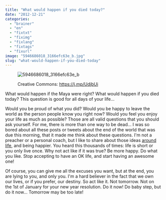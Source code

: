 ```yaml
---
title: "What would happen if you died today?"
date: "2012-12-21"
categories: 
  - "brainer"
  - "en"
  - "fixtxt"
  - "fiximg"
  - "fixlang"
  - "fixtags"
  - "fixurl"
image: "5946686018_3166efc63e_b.jpg"
slug: "what-would-happen-if-you-died-today"
---
```


<figure>

![5946686018_3166efc63e_b](images/5946686018_3166efc63e_b.jpg)

<figcaption>

Creative Commons: https://j.mp/UdjbUi

</figcaption>

</figure>

What would happen if the Maya were right? What would happen if you died today? This question is good for all days of your life...

Would you be proud of what you did? Would you be happy to leave the world as the person people know you right now? Would you feel you enjoy your life as much as possible? Those are all valid questions that you should ask yourself. For me, there is more than one way to be dead... I was so bored about all these posts or tweets about the end of the world that was due this morning, that it made me think about these questions. I'm not a preacher or a personal coach, but I like to share about those ideas [around life](https://fred.dev/take-the-time-to-live/ "Take the time to live"), and being happier. You heard this thousands of times: life is short or you only live once. Why not act like if it was true? Be more happy. Do what you like. Stop accepting to have an OK life, and start having an awesome one!

Of course, you can give me all the excuses you want, but at the end, you are lying to you, and only you. I'm a hard believer in the fact that we own our lives, or if you prefer, our destiny. So act like it. Not tomorrow. Not on the 1st of January for your new year resolution. Do it now! Do baby step, but do it now... Tomorrow may be too late!
